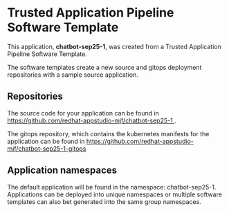 # Trusted Application Pipeline Software Template

This application, **chatbot-sep25-1**, was created from a Trusted Application Pipeline Software Template.

The software templates create a new source and gitops deployment repositories with a sample source application. 

## Repositories

The source code for your application can be found in [https://github.com/redhat-appstudio-mjf/chatbot-sep25-1 ](https://github.com/redhat-appstudio-mjf/chatbot-sep25-1 ).
 
The gitops repository, which contains the kubernetes manifests for the application can be found in 
[https://github.com/redhat-appstudio-mjf/chatbot-sep25-1-gitops ](https://github.com/redhat-appstudio-mjf/chatbot-sep25-1-gitops ) 

## Application namespaces 

The default application will be found in the namespace: chatbot-sep25-1. Applications can be deployed into unique namespaces or multiple software templates can also bet generated into the same group namespaces.  